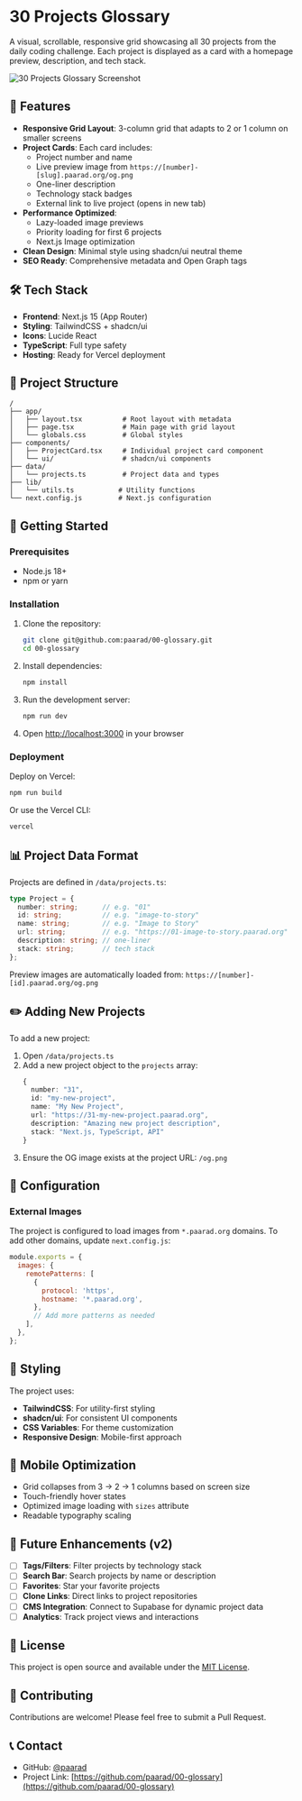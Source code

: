 # 30 Projects Glossary

A visual, scrollable, responsive grid showcasing all 30 projects from the daily coding challenge. Each project is displayed as a card with a homepage preview, description, and tech stack.

![30 Projects Glossary Screenshot](https://via.placeholder.com/800x400/000/fff?text=30+Projects+Glossary)

## 🚀 Features

- **Responsive Grid Layout**: 3-column grid that adapts to 2 or 1 column on smaller screens
- **Project Cards**: Each card includes:
  - Project number and name
  - Live preview image from `https://[number]-[slug].paarad.org/og.png`
  - One-liner description
  - Technology stack badges
  - External link to live project (opens in new tab)
- **Performance Optimized**: 
  - Lazy-loaded image previews
  - Priority loading for first 6 projects
  - Next.js Image optimization
- **Clean Design**: Minimal style using shadcn/ui neutral theme
- **SEO Ready**: Comprehensive metadata and Open Graph tags

## 🛠️ Tech Stack

- **Frontend**: Next.js 15 (App Router)
- **Styling**: TailwindCSS + shadcn/ui
- **Icons**: Lucide React
- **TypeScript**: Full type safety
- **Hosting**: Ready for Vercel deployment

## 📁 Project Structure

```
/
├── app/
│   ├── layout.tsx          # Root layout with metadata
│   ├── page.tsx            # Main page with grid layout
│   └── globals.css         # Global styles
├── components/
│   ├── ProjectCard.tsx     # Individual project card component
│   └── ui/                 # shadcn/ui components
├── data/
│   └── projects.ts         # Project data and types
├── lib/
│   └── utils.ts           # Utility functions
└── next.config.js         # Next.js configuration
```

## 🚀 Getting Started

### Prerequisites

- Node.js 18+ 
- npm or yarn

### Installation

1. Clone the repository:
   ```bash
   git clone git@github.com:paarad/00-glossary.git
   cd 00-glossary
   ```

2. Install dependencies:
   ```bash
   npm install
   ```

3. Run the development server:
   ```bash
   npm run dev
   ```

4. Open [http://localhost:3000](http://localhost:3000) in your browser

### Deployment

Deploy on Vercel:

```bash
npm run build
```

Or use the Vercel CLI:
```bash
vercel
```

## 📊 Project Data Format

Projects are defined in `/data/projects.ts`:

```typescript
type Project = {
  number: string;      // e.g. "01"
  id: string;          // e.g. "image-to-story"
  name: string;        // e.g. "Image to Story"
  url: string;         // e.g. "https://01-image-to-story.paarad.org"
  description: string; // one-liner
  stack: string;       // tech stack
};
```

Preview images are automatically loaded from:
`https://[number]-[id].paarad.org/og.png`

## ✏️ Adding New Projects

To add a new project:

1. Open `/data/projects.ts`
2. Add a new project object to the `projects` array:
   ```typescript
   {
     number: "31",
     id: "my-new-project",
     name: "My New Project",
     url: "https://31-my-new-project.paarad.org",
     description: "Amazing new project description",
     stack: "Next.js, TypeScript, API"
   }
   ```
3. Ensure the OG image exists at the project URL: `/og.png`

## 🔧 Configuration

### External Images

The project is configured to load images from `*.paarad.org` domains. To add other domains, update `next.config.js`:

```javascript
module.exports = {
  images: {
    remotePatterns: [
      {
        protocol: 'https',
        hostname: '*.paarad.org',
      },
      // Add more patterns as needed
    ],
  },
};
```

## 🎨 Styling

The project uses:
- **TailwindCSS**: For utility-first styling
- **shadcn/ui**: For consistent UI components
- **CSS Variables**: For theme customization
- **Responsive Design**: Mobile-first approach

## 📱 Mobile Optimization

- Grid collapses from 3 → 2 → 1 columns based on screen size
- Touch-friendly hover states
- Optimized image loading with `sizes` attribute
- Readable typography scaling

## 🔮 Future Enhancements (v2)

- [ ] **Tags/Filters**: Filter projects by technology stack
- [ ] **Search Bar**: Search projects by name or description
- [ ] **Favorites**: Star your favorite projects
- [ ] **Clone Links**: Direct links to project repositories
- [ ] **CMS Integration**: Connect to Supabase for dynamic project data
- [ ] **Analytics**: Track project views and interactions

## 📝 License

This project is open source and available under the [MIT License](LICENSE).

## 🤝 Contributing

Contributions are welcome! Please feel free to submit a Pull Request.

## 📞 Contact

- GitHub: [@paarad](https://github.com/paarad)
- Project Link: [https://github.com/paarad/00-glossary](https://github.com/paarad/00-glossary)

